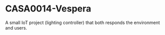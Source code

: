 # CASA0014-Vespera
A small IoT project (lighting controller) that both responds the environment and users. 

